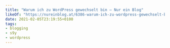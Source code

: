 ```yaml
---
title: "Warum ich zu WordPress gewechselt bin – Nur ein Blog"
likeOf: "https://nureinblog.at/6386-warum-ich-zu-wordpress-gewechselt-bin"
date: 2021-02-05T23:19:55+0100
tags:
- blogging
- s9y
- wordpress
---
```

